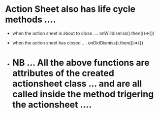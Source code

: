 # Action Sheet also has life cycle methods .... 

- when the action sheet is about to close ....
    onWilldismiss().then(()=>{})

- when the action sheet has closed ....
    onDidDismiss().then(()=>{})



- # NB ... All the above functions are attributes of the created actionsheet class ... and are all called inside the method trigering the actionsheet .... 



